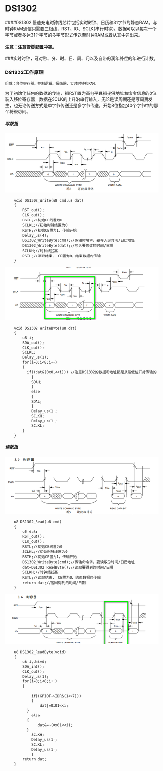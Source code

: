 # DS1302 
 
####DS1302 慢速充电时钟线芯片包括实时时钟、日历和31字节的静态RAM。与时钟RAM通信只需要三根线，RST、IO、SCLK(串行时钟)。数据可以以每次一个字节或者多达31个字节的多字节形式传送至时钟RAM或者从其中送出来。
   
#### 注意：注意管脚配置冲突。

###实时时钟，可对秒、分、时、日、周、月以及自带的润年补偿的年进行计数。

### DS1302工作原理
	
	组成：移位寄存器、控制逻辑、振荡器、实时时钟和RAM。	
   
   为了初始化任何的数据的传输，把RST置为高电平且把提供地址和命令信息的8位装入移位寄存器，数据在SCLK的上升沿串行输入，无论是读周期还是写周期发生，也无论传送方式是单字节传送还是多字节传送，开始8位指定40个字节中的那个将被访问。

 

##### 写数据

			
![image](https://github.com/210843013/DS1302/blob/master/write.png)
		
		
	    
		void DS1302_Write(u8 cmd,u8 dat)
		{
			RST_out();
			CLK_out();
			RSTL;//初始CE线置为0
			SCLKL;//初始时钟线置为0
			RSTH;//初始CE置为1，传输开始
			Delay_us(4);
			DS1302_WriteByte(cmd);//传输命令字，要写入的时间/日历地址
			DS1302_WriteByte(dat);//写入要修改的时间/日期
			SCLKH;//时钟线拉高
			RSTL;//读取结束， CE置为0，结束数据的传输
		}
		
		
![image](https://github.com/210843013/DS1302/blob/master/writebyte.png)		


		void DS1302_WriteByte(u8 dat)
		{
			u8 i;
			SDA_out();
			CLK_out();
			SCLKL;
			Delay_us(1);
			for(i=0;i<8;i++)
			{	
			  if((dat&(0x01<<i))) //注意DS1302的数据和地址都是从最低位开始传输的
				{
				SDAH;
				}
				else
				{
				SDAL;
				}
				Delay_us(1);
				SCLKH;
				Delay_us(1);
				SCLKL;
			} 
		}
##### 读数据
  
![image](https://github.com/210843013/DS1302/blob/master/reade.png)

		u8 DS1302_Read(u8 cmd)
		{
			u8 dat;
			RST_out();
			CLK_out();
			RSTL;//初始CE线置为0
			SCLKL;//初始时钟线置为0
			RSTH;//初始CE置为1，传输开始
			DS1302_WriteByte(cmd);//传输命令字，要读取的时间/日历地址
			dat=DS1302_ReadByte();//读取要得到的时间/日期
			SCLKH;//时钟线拉高
			RSTL;//读取结束， CE置为0，结束数据的传输
			return dat;//返回得到的时间/日期
		}

![image](https://github.com/210843013/DS1302/blob/master/readebyte.png)

		u8 DS1302_ReadByte(void)
		{
			u8 i,dat=0;
			SDA_int();
			CLK_out();
			Delay_us(1);
			for(i=0;i<8;i++)
			{ 
				
				if((GPIOF->IDR&(1<<7)))
				{
					dat|=0x01<<i;
			  }
				else
			  {
				   dat&=~(0x01<<i);
			  }
				SCLKH;
				Delay_us(1);
				SCLKL;
				Delay_us(1);
				}
			return dat;
		}